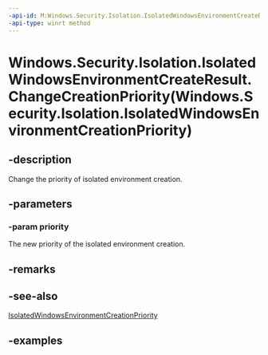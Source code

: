 ```yaml
---
-api-id: M:Windows.Security.Isolation.IsolatedWindowsEnvironmentCreateResult.ChangeCreationPriority(Windows.Security.Isolation.IsolatedWindowsEnvironmentCreationPriority)
-api-type: winrt method
---
```


# Windows.Security.Isolation.IsolatedWindowsEnvironmentCreateResult.ChangeCreationPriority(Windows.Security.Isolation.IsolatedWindowsEnvironmentCreationPriority)

<!--
public void ChangeCreationPriority (Windows.Security.Isolation.IsolatedWindowsEnvironmentCreationPriority priority);
-->

## -description

Change the priority of isolated environment creation.

## -parameters

### -param priority

The new priority of the isolated environment creation.

## -remarks

## -see-also

[IsolatedWindowsEnvironmentCreationPriority](isolatedwindowsenvironmentcreationpriority.md)

## -examples
